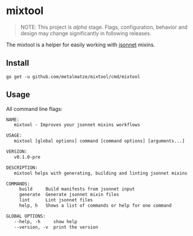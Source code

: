 # mixtool

> NOTE: This project is *alpha* stage. Flags, configuration, behavior and design may change significantly in following releases.

The mixtool is a helper for easily working with [jsonnet](http://jsonnet.org/) mixins.

## Install

```
go get -u github.com/metalmatze/mixtool/cmd/mixtool
```

## Usage

All command line flags:

[embedmd]:# (_output/help.txt)
```txt
NAME:
   mixtool - Improves your jsonnet mixins workflows

USAGE:
   mixtool [global options] command [command options] [arguments...]

VERSION:
   v0.1.0-pre

DESCRIPTION:
   mixtool helps with generating, building and linting jsonnet mixins

COMMANDS:
     build     Build manifests from jsonnet input
     generate  Generate jsonnet mixin files
     lint      Lint jsonnet files
     help, h   Shows a list of commands or help for one command

GLOBAL OPTIONS:
   --help, -h     show help
   --version, -v  print the version
```
